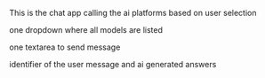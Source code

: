 This is the chat app calling the ai platforms based on user selection

one dropdown where all models are listed

one textarea to send message

identifier of the user message and ai generated answers

